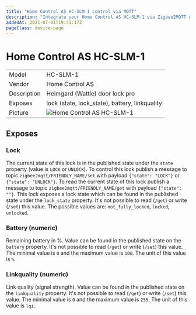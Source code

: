 ```yaml
---
title: "Home Control AS HC-SLM-1 control via MQTT"
description: "Integrate your Home Control AS HC-SLM-1 via Zigbee2MQTT with whatever smart home infrastructure you are using without the vendor's bridge or gateway."
addedAt: 2021-07-01T19:41:17Z
pageClass: device-page
---
```


<!-- !!!! -->
<!-- ATTENTION: This file is auto-generated through docgen! -->
<!-- You can only edit the "Notes"-Section between the two comment lines "Notes BEGIN" and "Notes END". -->
<!-- Do not use h1 or h2 heading within "## Notes"-Section. -->
<!-- !!!! -->

# Home Control AS HC-SLM-1

|     |     |
|-----|-----|
| Model | HC-SLM-1  |
| Vendor  | Home Control AS  |
| Description | Heimgard (Wattle) door lock pro |
| Exposes | lock (state, lock_state), battery, linkquality |
| Picture | ![Home Control AS HC-SLM-1](https://www.zigbee2mqtt.io/images/devices/HC-SLM-1.jpg) |


<!-- Notes BEGIN: You can edit here. Add "## Notes" headline if not already present. -->


<!-- Notes END: Do not edit below this line -->



## Exposes

### Lock 
The current state of this lock is in the published state under the `state` property (value is `LOCK` or `UNLOCK`).
To control this lock publish a message to topic `zigbee2mqtt/FRIENDLY_NAME/set` with payload `{"state": "LOCK"}` or `{"state": "UNLOCK"}`.
To read the current state of this lock publish a message to topic `zigbee2mqtt/FRIENDLY_NAME/get` with payload `{"state": ""}`.
This lock exposes a lock state which can be found in the published state under the `lock_state` property. It's not possible to read (`/get`) or write (`/set`) this value. The possible values are: `not_fully_locked`, `locked`, `unlocked`.

### Battery (numeric)
Remaining battery in %.
Value can be found in the published state on the `battery` property.
It's not possible to read (`/get`) or write (`/set`) this value.
The minimal value is `0` and the maximum value is `100`.
The unit of this value is `%`.

### Linkquality (numeric)
Link quality (signal strength).
Value can be found in the published state on the `linkquality` property.
It's not possible to read (`/get`) or write (`/set`) this value.
The minimal value is `0` and the maximum value is `255`.
The unit of this value is `lqi`.


